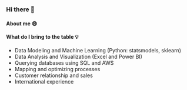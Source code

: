 ### Hi there 👋

#### About me 😄


#### What do I bring to the table 💡
- Data Modeling and Machine Learning (Python: statsmodels, sklearn)
- Data Analysis and Visualization (Excel and Power BI)
- Querying databases using SQL and AWS
- Mapping and optimizing processes
- Customer relationship and sales
- International experience

<!--
**BernardoGMP/BernardoGMP** is a ✨ _special_ ✨ repository because its `README.md` (this file) appears on your GitHub profile.

Here are some ideas to get you started:

- 🔭 I’m currently working on ...
- 🌱 I’m currently learning ...
- 👯 I’m looking to collaborate on ...
- 🤔 I’m looking for help with ...
- 💬 Ask me about ...
- 📫 How to reach me: ...
- 😄 Pronouns: ...
- ⚡ Fun fact: ...
-->
